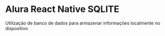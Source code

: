 # Alura React Native SQLITE

Utilização de banco de dados para armazenar informações localmente no dispositivo
